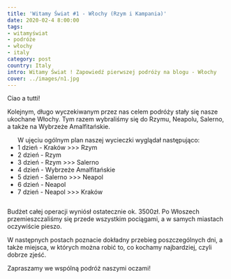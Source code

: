 ```yaml
---
title: 'Witamy Świat #1 - Włochy (Rzym i Kampania)'
date: 2020-02-4 8:00:00
tags:
- witamyświat
- podróże 
- włochy
- italy
category: post
country: Italy
intro: Witamy Świat ! Zapowiedź pierwszej podróży na blogu - Włochy
cover: ../images/n1.jpg
---
```

<p>
  Ciao a tutti!

  Kolejnym, długo wyczekiwanym przez nas celem podróży stały się nasze ukochane Włochy. Tym razem wybraliśmy się do Rzymu, Neapolu, Salerno, a także na Wybrzeże Amalfitańskie. 
<p>

<div class='flex'>
<ul class='box'>W ujęciu ogólnym plan naszej wycieczki wyglądał następująco:
  <li>1 dzień - Kraków >>> Rzym</li>

  <li>2 dzień - Rzym</li>

  <li>3 dzień - Rzym >>> Salerno</li>

  <li>4 dzień - Wybrzeże Amalfitańskie</li>

  <li>5 dzień - Salerno >>> Neapol</li>

  <li>6 dzień - Neapol</li>

  <li>7 dzień - Neapol >>> Kraków</li>
</ul>
<div class='image1 box'><img src="/static/posts-images/n11.jpg" alt=''/></div>
</div>

<p>
  Budżet całej operacji wyniósł ostatecznie ok. 3500zł. Po Włoszech przemieszczaliśmy się przede wszystkim pociągami, a w samych miastach oczywiście pieszo. 

  W następnych postach poznacie dokładny przebieg poszczególnych dni, a także miejsca, w których można robić to, co kochamy najbardziej, czyli dobrze zjeść.

  Zapraszamy we wspólną podróż naszymi oczami! 
</p>


